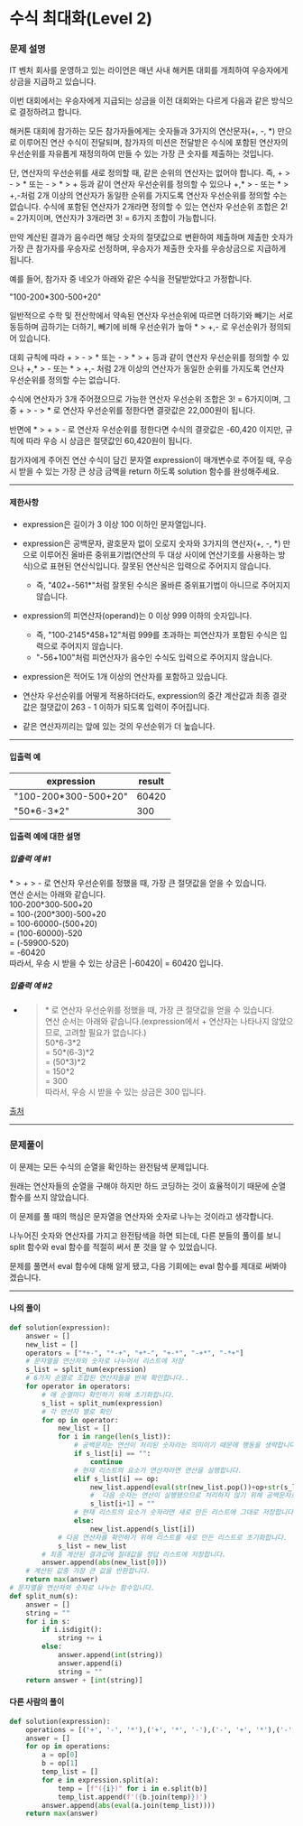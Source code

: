# 수식 최대화(Level 2)

### 문제 설명

IT 벤처 회사를 운영하고 있는 라이언은 매년 사내 해커톤 대회를 개최하여 우승자에게 상금을 지급하고 있습니다.   

이번 대회에서는 우승자에게 지급되는 상금을 이전 대회와는 다르게 다음과 같은 방식으로 결정하려고 합니다.   

해커톤 대회에 참가하는 모든 참가자들에게는 숫자들과 3가지의 연산문자(+, -, \*) 만으로 이루어진 연산 수식이 전달되며, 참가자의 미션은 전달받은 수식에 포함된 연산자의 우선순위를 자유롭게 재정의하여 만들 수 있는 가장 큰 숫자를 제출하는 것입니다.   

단, 연산자의 우선순위를 새로 정의할 때, 같은 순위의 연산자는 없어야 합니다. 즉, + > - > \* 또는 - > \* > + 등과 같이 연산자 우선순위를 정의할 수 있으나 +,\* > - 또는 \* > +,-처럼 2개 이상의 연산자가 동일한 순위를 가지도록 연산자 우선순위를 정의할 수는 없습니다. 수식에 포함된 연산자가 2개라면 정의할 수 있는 연산자 우선순위 조합은 2! = 2가지이며, 연산자가 3개라면 3! = 6가지 조합이 가능합니다.   

만약 계산된 결과가 음수라면 해당 숫자의 절댓값으로 변환하여 제출하며 제출한 숫자가 가장 큰 참가자를 우승자로 선정하며, 우승자가 제출한 숫자를 우승상금으로 지급하게 됩니다.   

예를 들어, 참가자 중 네오가 아래와 같은 수식을 전달받았다고 가정합니다.   

"100-200\*300-500+20"   

일반적으로 수학 및 전산학에서 약속된 연산자 우선순위에 따르면 더하기와 빼기는 서로 동등하며 곱하기는 더하기, 빼기에 비해 우선순위가 높아 * > +,- 로 우선순위가 정의되어 있습니다.   

대회 규칙에 따라 + > - > * 또는 - > * > + 등과 같이 연산자 우선순위를 정의할 수 있으나 +,* > - 또는 * > +,- 처럼 2개 이상의 연산자가 동일한 순위를 가지도록 연산자 우선순위를 정의할 수는 없습니다.   

수식에 연산자가 3개 주어졌으므로 가능한 연산자 우선순위 조합은 3! = 6가지이며, 그 중 + > - > * 로 연산자 우선순위를 정한다면 결괏값은 22,000원이 됩니다.   

반면에 * > + > - 로 연산자 우선순위를 정한다면 수식의 결괏값은 -60,420 이지만, 규칙에 따라 우승 시 상금은 절댓값인 60,420원이 됩니다.   

참가자에게 주어진 연산 수식이 담긴 문자열 expression이 매개변수로 주어질 때, 우승 시 받을 수 있는 가장 큰 상금 금액을 return 하도록 solution 함수를 완성해주세요.   

---

#### 제한사항

* expression은 길이가 3 이상 100 이하인 문자열입니다.

* expression은 공백문자, 괄호문자 없이 오로지 숫자와 3가지의 연산자(+, -, \*) 만으로 이루어진 올바른 중위표기법(연산의 두 대상 사이에 연산기호를 사용하는 방식)으로 표현된 연산식입니다. 잘못된 연산식은 입력으로 주어지지 않습니다.
    * 즉, "402+-561\*"처럼 잘못된 수식은 올바른 중위표기법이 아니므로 주어지지 않습니다.

* expression의 피연산자(operand)는 0 이상 999 이하의 숫자입니다.
    * 즉, "100-2145\*458+12"처럼 999를 초과하는 피연산자가 포함된 수식은 입력으로 주어지지 않습니다.
    * "-56+100"처럼 피연산자가 음수인 수식도 입력으로 주어지지 않습니다.

* expression은 적어도 1개 이상의 연산자를 포함하고 있습니다.

* 연산자 우선순위를 어떻게 적용하더라도, expression의 중간 계산값과 최종 결괏값은 절댓값이 263 - 1 이하가 되도록 입력이 주어집니다.

* 같은 연산자끼리는 앞에 있는 것의 우선순위가 더 높습니다.

---

#### 입출력 예

|expression|	result|
|-|-|
|"100-200\*300-500+20"|	60420|
|"50\*6-3\*2"|	300|

#### 입출력 예에 대한 설명

##### 입출력 예 #1

\* > + > - 로 연산자 우선순위를 정했을 때, 가장 큰 절댓값을 얻을 수 있습니다.   
연산 순서는 아래와 같습니다.   
100-200\*300-500+20   
= 100-(200\*300)-500+20   
= 100-60000-(500+20)   
= (100-60000)-520   
= (-59900-520)   
= -60420   
따라서, 우승 시 받을 수 있는 상금은 |-60420| = 60420 입니다.   

##### 입출력 예 #2

- > \* 로 연산자 우선순위를 정했을 때, 가장 큰 절댓값을 얻을 수 있습니다.   
연산 순서는 아래와 같습니다.(expression에서 + 연산자는 나타나지 않았으므로, 고려할 필요가 없습니다.)   
50\*6-3\*2  
= 50\*(6-3)\*2   
= (50\*3)\*2   
= 150\*2   
= 300   
따라서, 우승 시 받을 수 있는 상금은 300 입니다.   

[출처](https://programmers.co.kr/learn/courses/30/lessons/67257)

---

### 문제풀이

이 문제는 모든 수식의 순열을 확인하는 완전탐색 문제입니다.   

원래는 연산자들의 순열을 구해야 하지만 하드 코딩하는 것이 효율적이기 때문에 순열 함수를 쓰지 않았습니다.   

이 문제를 풀 때의 핵심은 문자열을 연산자와 숫자로 나누는 것이라고 생각합니다.  

나누어진 숫자와 연산자를 가지고 완전탐색을 하면 되는데, 다른 분들의 풀이를 보니 split 함수와 eval 함수를 적절히 써서 푼 것을 알 수 있었습니다.   

문제를 풀면서 eval 함수에 대해 알게 됐고, 다음 기회에는 eval 함수를 제대로 써봐야겠습니다.

---

#### 나의 풀이

~~~python
def solution(expression):
    answer = []
    new_list = []
    operators = ["*+-", "*-+", "+*-", "+-*", "-+*", "-*+"]
    # 문자열을 연산자와 숫자로 나누어서 리스트에 저장
    s_list = split_num(expression)
    # 6가지 순열로 조합된 연산자들을 반복 확인합니다..
    for operator in operators:
        # 매 순열마다 확인하기 위해 초기화합니다.
        s_list = split_num(expression)
        # 각 연산자 별로 확인
        for op in operator:
            new_list = []
            for i in range(len(s_list)):
                # 공백문자는 연산이 처리된 숫자라는 의미이기 때문에 행동을 생략합니다.
                if s_list[i] == "":
                    continue
                # 현재 리스트의 요소가 연산자라면 연산을 실행합니다.
                elif s_list[i] == op:
                    new_list.append(eval(str(new_list.pop())+op+str(s_list[i+1])))
                    #  다음 숫자는 연산이 실행됐으므로 처리하지 않기 위해 공백문자로 변경합니다.
                    s_list[i+1] = ""
                # 현재 리스트의 요소가 숫자라면 새로 만든 리스트에 그대로 저장합니다.
                else:
                    new_list.append(s_list[i])
            # 다음 연산자를 확인하기 위해 리스트를 새로 만든 리스트로 초기화합니다.
            s_list = new_list
        # 최종 계산된 결과값에 절대값을 정답 리스트에 저장합니다.
        answer.append(abs(new_list[0]))
    # 계산된 값중 가장 큰 값을 반환합니다.
    return max(answer)
# 문자열을 연산자와 숫자로 나누는 함수입니다.
def split_num(s):
    answer = []
    string = ""
    for i in s:
        if i.isdigit():
            string += i
        else:
            answer.append(int(string))
            answer.append(i)
            string = ""
    return answer + [int(string)]
~~~

#### 다른 사람의 풀이

~~~python
def solution(expression):
    operations = [('+', '-', '*'),('+', '*', '-'),('-', '+', '*'),('-', '*', '+'),('*', '+', '-'),('*', '-', '+')]
    answer = []
    for op in operations:
        a = op[0]
        b = op[1]
        temp_list = []
        for e in expression.split(a):
            temp = [f"({i})" for i in e.split(b)]
            temp_list.append(f'({b.join(temp)})')
        answer.append(abs(eval(a.join(temp_list))))
    return max(answer)
~~~
